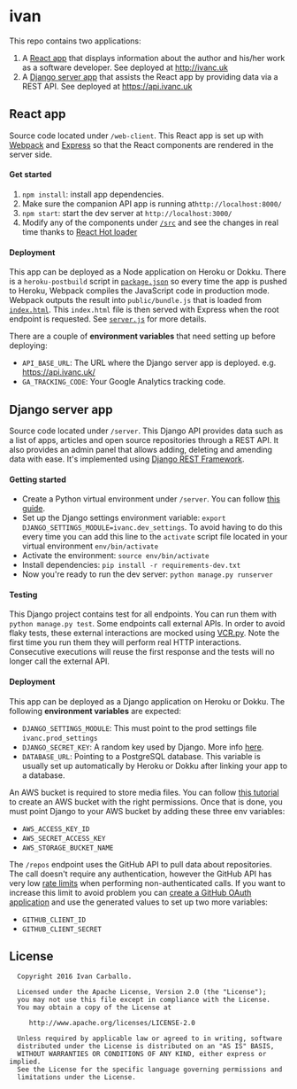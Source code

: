 # ivan

This repo contains two applications: 

1. A [React app](/web-client) that displays information about the author and his/her work as a software developer.
See deployed at http://ivanc.uk
2. A [Django server app](/server) that assists the React app by providing data via a REST API.
See deployed at https://api.ivanc.uk

## React app

Source code located under `/web-client`. This React app is set up with [Webpack](https://webpack.github.io/) and
[Express](http://expressjs.com/) so that the React components are rendered in the server side. 

#### Get started
1. `npm install`: install app dependencies.
3. Make sure the companion API app is running at`http://localhost:8000/`  
4. `npm start`: start the dev server at `http://localhost:3000/`
5. Modify any of the components under [`/src`](web-client/src) and see the changes in real time thanks to
[React Hot loader](https://github.com/gaearon/react-hot-loader)

#### Deployment
This app can be deployed as a Node application on Heroku or Dokku.
There is a `heroku-postbuild` script in [`package.json`](web-client/package.json) so every time the app is pushed to Heroku,
Webpack compiles the JavaScript code in production mode. Webpack outputs the result into `public/bundle.js` that is loaded
from [`index.html`](web-client/index.html). This `index.html` file is then served with Express when the root endpoint is
requested. See [`server.js`](web-client/server.js) for more details. 

There are a couple of **environment variables** that need setting up before deploying:
* `API_BASE_URL`: The URL where the Django server app is deployed. e.g. https://api.ivanc.uk/
* `GA_TRACKING_CODE`: Your Google Analytics tracking code.


## Django server app

Source code located under `/server`. This Django API provides data such as a list of apps, articles and open source repositories through a REST API. It also provides an admin panel that allows adding, deleting and amending data with ease. It's implemented using [Django REST Framework](http://www.django-rest-framework.org/). 

#### Getting started
* Create a Python virtual environment under `/server`. You can follow [this guide](http://docs.python-guide.org/en/latest/dev/virtualenvs/).
* Set up the Django settings environment variable: `export DJANGO_SETTINGS_MODULE=ivanc.dev_settings`. To avoid having to do this every time you can add this line to the `activate` script file located in your virtual environment `env/bin/activate`
* Activate the environment: `source env/bin/activate`
* Install dependencies: `pip install -r requirements-dev.txt`
* Now you're ready to run the dev server: `python manage.py runserver`

#### Testing
This Django project contains test for all endpoints. You can run them with `python manage.py test`. Some endpoints call external APIs. In order to avoid flaky tests, these external interactions are mocked using [VCR.py](https://github.com/kevin1024/vcrpy). Note the first time you run them they will perform real HTTP interactions. Consecutive executions will reuse the first response and the tests will no longer call the external API. 

#### Deployment
This app can be deployed as a Django application on Heroku or Dokku. The following **environment variables** are expected:

* `DJANGO_SETTINGS_MODULE`: This must point to the prod settings file `ivanc.prod_settings`
* `DJANGO_SECRET_KEY`: A random key used by Django. More info [here](https://docs.djangoproject.com/en/1.9/ref/settings/#std:setting-SECRET_KEY). 
* `DATABASE_URL`: Pointing to a PostgreSQL database. This variable is usually set up automatically by Heroku or Dokku after linking your app to a database.

An AWS bucket is required to store media files. You can follow [this tutorial](https://www.caktusgroup.com/blog/2014/11/10/Using-Amazon-S3-to-store-your-Django-sites-static-and-media-files/) to create an AWS bucket with the right permissions. Once that is done, you must point Django to your AWS bucket by adding these three env variables: 

* `AWS_ACCESS_KEY_ID`
* `AWS_SECRET_ACCESS_KEY`
* `AWS_STORAGE_BUCKET_NAME`

The `/repos` endpoint uses the GitHub API to pull data about repositories. The call doesn't require any authentication, however the GitHub API has very low [rate limits](https://developer.github.com/v3/rate_limit/) when performing non-authenticated calls. If you want to increase this limit to avoid problem you can [create a GitHub OAuth application](https://github.com/settings/applications/new) and use the generated values to set up two more variables:

* `GITHUB_CLIENT_ID`
* `GITHUB_CLIENT_SECRET`

## License

```
  Copyright 2016 Ivan Carballo.

  Licensed under the Apache License, Version 2.0 (the "License");
  you may not use this file except in compliance with the License.
  You may obtain a copy of the License at

     http://www.apache.org/licenses/LICENSE-2.0

  Unless required by applicable law or agreed to in writing, software
  distributed under the License is distributed on an "AS IS" BASIS,
  WITHOUT WARRANTIES OR CONDITIONS OF ANY KIND, either express or implied.
  See the License for the specific language governing permissions and
  limitations under the License.
```
